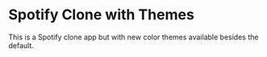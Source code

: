 # Spotify Clone with Themes

This is a Spotify clone app but with new color themes available besides the default.